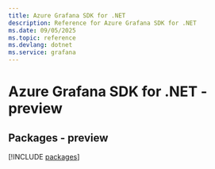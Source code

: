 ```yaml
---
title: Azure Grafana SDK for .NET
description: Reference for Azure Grafana SDK for .NET
ms.date: 09/05/2025
ms.topic: reference
ms.devlang: dotnet
ms.service: grafana
---
```

# Azure Grafana SDK for .NET - preview
## Packages - preview
[!INCLUDE [packages](grafana-index.md)]